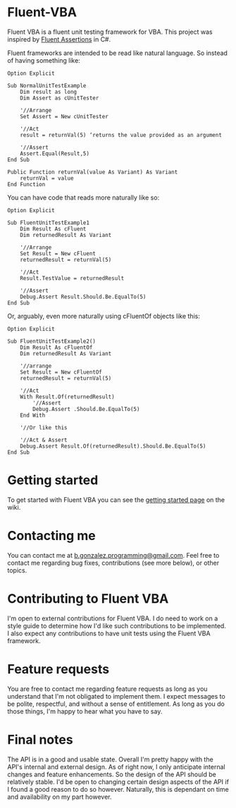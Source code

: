 # Fluent-VBA
Fluent VBA is a fluent unit testing framework for VBA. This project was inspired by [Fluent Assertions](https://fluentassertions.com/introduction) in C#.

Fluent frameworks are intended to be read like natural language. So instead of having something like:

    Option Explicit

    Sub NormalUnitTestExample
        Dim result as long
        Dim Assert as cUnitTester
        
        '//Arrange
        Set Assert = New cUnitTester
        
        '//Act
        result = returnVal(5) ‘returns the value provided as an argument
        
        '//Assert
        Assert.Equal(Result,5)
    End Sub
    
    Public Function returnVal(value As Variant) As Variant
        returnVal = value
    End Function
 
You can have code that reads more naturally like so:

    Option Explicit

    Sub FluentUnitTestExample1
        Dim Result As cFluent
        Dim returnedResult As Variant
        
        '//Arrange
        Set Result = New cFluent
        returnedResult = returnVal(5)
        
        '//Act
        Result.TestValue = returnedResult
        
        '//Assert
        Debug.Assert Result.Should.Be.EqualTo(5)
    End Sub

Or, arguably, even more naturally using cFluentOf objects like this:

    Option Explicit

    Sub FluentUnitTestExample2()
        Dim Result As cFluentOf
        Dim returnedResult As Variant
        
        '//arrange
        Set Result = New cFluentOf
        returnedResult = returnVal(5)
        
        '//Act
        With Result.Of(returnedResult)
            '//Assert
            Debug.Assert .Should.Be.EqualTo(5)
        End With
        
        '//Or like this
        
        '//Act & Assert
        Debug.Assert Result.Of(returnedResult).Should.Be.EqualTo(5)
    End Sub

# Getting started

To get started with Fluent VBA you can see the [getting started page](https://github.com/b-gonzalez/Fluent-VBA/wiki/Getting-started) on the wiki.

# Contacting me

You can contact me at b.gonzalez.programming@gmail.com. Feel free to contact me regarding bug fixes, contributions (see more below), or other topics.

# Contributing to Fluent VBA

I'm open to external contributions for Fluent VBA. I do need to work on a style guide to determine how I'd like such contributions to be implemented. I also expect any contributions to have unit tests using the Fluent VBA framework.

# Feature requests

You are free to contact me regarding feature requests as long as you understand that I'm not obligated to implement them. I expect messages to be polite, respectful, and without a sense of entitlement. As long as you do those things, I'm happy to hear what you have to say.

# Final notes

The API is in a good and usable state. Overall I'm pretty happy with the API's internal and external design. As of right now, I only anticipate internal changes and feature enhancements. So the design of the API should be relatively stable. I'd be open to changing certain design aspects of the API if I found a good reason to do so however. Naturally, this is dependant on time and availability on my part however.
